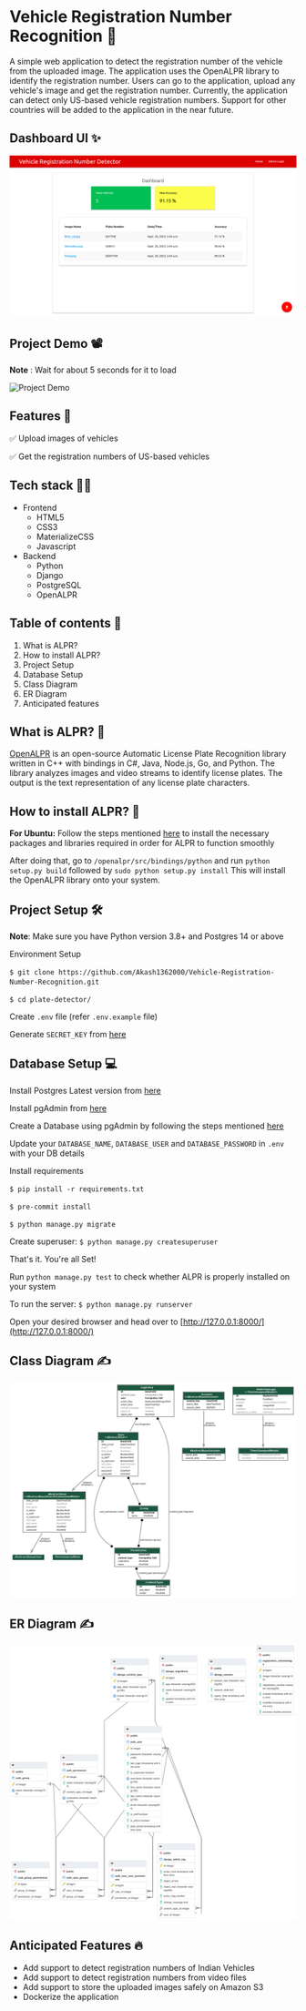 # Vehicle Registration Number Recognition 🚙

A simple web application to detect the registration number of the vehicle from the uploaded image. The application uses the OpenALPR library to identify the registration number. Users can go to the application, upload any vehicle's image and get the registration number. Currently, the application can detect only US-based vehicle registration numbers. Support for other countries will be added to the application in the near future. 

## Dashboard UI ✨
![Vehicle Registration Number Recognition](https://github.com/Akash1362000/Vehicle-Registration-Number-Recognition/blob/main/plate_detector/walkthrough/Vehicle%20Registration%20Number%20Detector%20Dashboard.png)

## Project Demo 📽
**Note** : Wait for about 5 seconds for it to load

![Project Demo](https://github.com/Akash1362000/Vehicle-Registration-Number-Recognition/blob/main/plate_detector/walkthrough/walkthrough.gif)

## Features 🤩

✅ Upload images of vehicles

✅ Get the registration numbers of US-based vehicles

## Tech stack 👨‍💻

* Frontend
    * HTML5
    * CSS3
    * MaterializeCSS
    * Javascript
* Backend
    * Python
    * Django
    * PostgreSQL
    * OpenALPR

## Table of contents 📃

1. What is ALPR?
2. How to install ALPR?
3. Project Setup
4. Database Setup
5. Class Diagram
6. ER Diagram
7. Anticipated features

## What is ALPR? 🤔
[OpenALPR](https://github.com/openalpr/openalpr) is an open-source Automatic License Plate Recognition library written in C++ with bindings in C#, Java, Node.js, Go, and Python. The library analyzes images and video streams to identify license plates. The output is the text representation of any license plate characters.

## How to install ALPR? 🤔
**For Ubuntu:** Follow the steps mentioned [here](https://gist.github.com/braitsch/ee5434f91744026abb6c099f98e67613) to install the necessary packages and libraries required in order for ALPR to function smoothly

After doing that, go to `/openalpr/src/bindings/python` and run `python setup.py build` followed by `sudo python setup.py install`
This will install the OpenALPR library onto your system.

## Project Setup 🛠
**Note**: Make sure you have Python version 3.8+ and Postgres 14 or above

Environment Setup

`$ git clone https://github.com/Akash1362000/Vehicle-Registration-Number-Recognition.git`

`$ cd plate-detector/`

Create `.env` file (refer `.env.example` file)

Generate `SECRET_KEY` from [here](https://djecrety.ir/)

## Database Setup 💻

Install Postgres Latest version from [here](https://www.postgresql.org/download/)

Install pgAdmin from [here](https://www.pgadmin.org/download/)

Create a Database using pgAdmin by following the steps mentioned [here](https://www.tutorialsteacher.com/postgresql/create-database)

Update your `DATABASE_NAME`, `DATABASE_USER` and `DATABASE_PASSWORD` in `.env` with your DB details

Install requirements

`$ pip install -r requirements.txt`

`$ pre-commit install`

`$ python manage.py migrate`

Create superuser: `$ python manage.py createsuperuser`

That's it. You're all Set!

Run `python manage.py test` to check whether ALPR is properly installed on your system

To run the server: `$ python manage.py runserver`

Open your desired browser and head over to [http://127.0.0.1:8000/](http://127.0.0.1:8000/)

## Class Diagram ✍
![Vehicle Registration Number Recognition Class Diagram](https://github.com/Akash1362000/Vehicle-Registration-Number-Recognition/blob/main/plate_detector/diagrams/class_diagram.png)

## ER Diagram ✍
![Vehicle Registration Number Recognition ER Diagram](https://github.com/Akash1362000/Vehicle-Registration-Number-Recognition/blob/main/plate_detector/diagrams/ER_Diagram.png)

## Anticipated Features 🔥

* Add support to detect registration numbers of Indian Vehicles
* Add support to detect registration numbers from video files
* Add support to store the uploaded images safely on Amazon S3
* Dockerize the application
